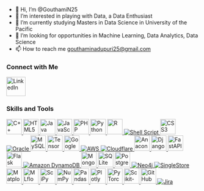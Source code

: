 - 👋 Hi, I’m @GouthamiN25
- 👀 I’m interested in playing with Data, a Data Enthusiast 
- 🌱 I’m currently studying Masters in Data Science in University of the Pacific
- 💞️ I’m looking for opportunities in Machine Learning, Data Analytics, Data Science
- 📫 How to reach me gouthaminadupuri25@gmail.com

<!---
GouthamiN25/GouthamiN25 is a ✨ special ✨ repository because its `README.md` (this file) appears on your GitHub profile.
You can click the Preview link to take a look at your changes.
--->

### Connect with Me
<a href="https://www.linkedin.com/in/gouthami-nadupuri-14726455/" target="_blank">
    <img src="https://upload.wikimedia.org/wikipedia/commons/c/ca/LinkedIn_logo_initials.png" alt="LinkedIn" width="50" style="vertical-align:middle; margin-right:20px;">
</a>

### Skills and Tools

<a href="https://en.wikipedia.org/wiki/C%2B%2B" target="_blank">
    <img src="https://cdn.jsdelivr.net/gh/devicons/devicon/icons/cplusplus/cplusplus-original.svg" alt="C++" width="40" height="40" />
</a>
<a href="https://developer.mozilla.org/en-US/docs/Web/HTML" target="_blank">
    <img src="https://cdn.jsdelivr.net/gh/devicons/devicon/icons/html5/html5-original.svg" alt="HTML5" width="40" height="40" />
</a>
<a href="https://www.oracle.com/java/" target="_blank">
    <img src="https://cdn.jsdelivr.net/gh/devicons/devicon/icons/java/java-original.svg" alt="Java" width="40" height="40" />
</a>
<a href="https://www.javascript.com/" target="_blank">
    <img src="https://cdn.jsdelivr.net/gh/devicons/devicon/icons/javascript/javascript-original.svg" alt="JavaScript" width="40" height="40" />
</a>
<a href="https://www.php.net/" target="_blank">
    <img src="https://cdn.jsdelivr.net/gh/devicons/devicon/icons/php/php-original.svg" alt="PHP" width="40" height="40" />
</a>
<a href="https://www.python.org/" target="_blank">
    <img src="https://cdn.jsdelivr.net/gh/devicons/devicon/icons/python/python-original.svg" alt="Python" width="40" height="40" />
</a>
<a href="https://www.r-project.org/" target="_blank">
    <img src="https://cdn.jsdelivr.net/gh/devicons/devicon/icons/r/r-original.svg" alt="R" width="40" height="40" />
</a>
<a href="https://en.wikipedia.org/wiki/Shell_script" target="_blank">
    <img src="https://img.icons8.com/ios-filled/40/000000/console.png" alt="Shell Script" />
</a>
<a href="https://developer.mozilla.org/en-US/docs/Web/CSS" target="_blank">
    <img src="https://cdn.jsdelivr.net/gh/devicons/devicon/icons/css3/css3-original.svg" alt="CSS3" width="40" height="40" />
</a>
<a href="https://www.oracle.com/" target="_blank">
    <img src="https://img.icons8.com/color/40/000000/oracle-logo.png" alt="Oracle" />
</a>
<a href="https://www.mysql.com/" target="_blank">
    <img src="https://cdn.jsdelivr.net/gh/devicons/devicon/icons/mysql/mysql-original.svg" alt="MySQL" width="40" height="40" />
</a>
<a href="https://www.tensorflow.org/" target="_blank">
    <img src="https://cdn.jsdelivr.net/gh/devicons/devicon/icons/tensorflow/tensorflow-original.svg" alt="TensorFlow" width="40" height="40" />
</a>
<a href="https://cloud.google.com/" target="_blank">
    <img src="https://upload.wikimedia.org/wikipedia/commons/1/1f/Google_Cloud_Logo.svg" alt="Google Cloud" width="40" height="40" />
</a>
<a href="https://aws.amazon.com/" target="_blank">
    <img src="https://img.icons8.com/color/40/000000/amazon-web-services.png" alt="AWS" />
</a>
<a href="https://www.cloudflare.com/" target="_blank">
    <img src="https://img.icons8.com/color/40/000000/cloudflare.png" alt="Cloudflare" />
</a>
<a href="https://www.anaconda.com/" target="_blank">
    <img src="https://cdn.jsdelivr.net/gh/devicons/devicon/icons/anaconda/anaconda-original.svg" alt="Anaconda" width="40" height="40" />
</a>
<a href="https://www.djangoproject.com/" target="_blank">
    <img src="https://cdn.jsdelivr.net/gh/devicons/devicon/icons/django/django-original.svg" alt="Django" width="40" height="40" />
</a>
<a href="https://fastapi.tiangolo.com/" target="_blank">
    <img src="https://fastapi.tiangolo.com/img/logo-margin/logo-teal.png" alt="FastAPI" width="40" height="40" />
</a>
<a href="https://flask.palletsprojects.com/" target="_blank">
    <img src="https://cdn.jsdelivr.net/gh/devicons/devicon/icons/flask/flask-original.svg" alt="Flask" width="40" height="40" />
</a>
<a href="https://aws.amazon.com/dynamodb/" target="_blank">
    <img src="https://img.icons8.com/color/40/000000/amazon-dynamodb.png" alt="Amazon DynamoDB" />
</a>
<a href="https://www.mongodb.com/" target="_blank">
    <img src="https://cdn.jsdelivr.net/gh/devicons/devicon/icons/mongodb/mongodb-original.svg" alt="MongoDB" width="40" height="40" />
</a>
<a href="https://sqlite.org/" target="_blank">
    <img src="https://cdn.jsdelivr.net/gh/devicons/devicon/icons/sqlite/sqlite-original.svg" alt="SQLite" width="40" height="40" />
</a>
<a href="https://www.postgresql.org/" target="_blank">
    <img src="https://cdn.jsdelivr.net/gh/devicons/devicon/icons/postgresql/postgresql-original.svg" alt="PostgreSQL" width="40" height="40" />
</a>
<a href="https://neo4j.com/" target="_blank">
    <img src="https://img.icons8.com/color/40/000000/neo4j.png" alt="Neo4j" />
</a>
<a href="https://singlestore.com/" target="_blank">
    <img src="https://img.icons8.com/fluency/40/null/database.png" alt="SingleStore" />
</a>
<a href="https://matplotlib.org/" target="_blank">
    <img src="https://upload.wikimedia.org/wikipedia/commons/8/84/Matplotlib_icon.svg" alt="Matplotlib" width="40" height="40" />
</a>
<a href="https://mlflow.org/" target="_blank">
    <img src="https://upload.wikimedia.org/wikipedia/commons/a/ab/Mlflow-logo.png" alt="MLflow" width="40" height="40" />
</a>
<a href="https://www.scipy.org/" target="_blank">
    <img src="https://upload.wikimedia.org/wikipedia/commons/b/b2/SCIPY_2.svg" alt="SciPy" width="40" height="40" />
</a>
<a href="https://numpy.org/" target="_blank">
    <img src="https://cdn.jsdelivr.net/gh/devicons/devicon/icons/numpy/numpy-original.svg" alt="NumPy" width="40" height="40" />
</a>
<a href="https://pandas.pydata.org/" target="_blank">
    <img src="https://upload.wikimedia.org/wikipedia/commons/e/ed/Pandas_logo.svg" alt="Pandas" width="40" height="40" />
</a>
<a href="https://plotly.com/" target="_blank">
    <img src="https://upload.wikimedia.org/wikipedia/commons/2/22/Plotly_logo_for_digital_property.png" alt="Plotly" width="40" height="40" />
</a>
<a href="https://pytorch.org/" target="_blank">
    <img src="https://cdn.jsdelivr.net/gh/devicons/devicon/icons/pytorch/pytorch-original.svg" alt="PyTorch" width="40" height="40" />
</a>
<a href="https://scikit-learn.org/" target="_blank">
    <img src="https://upload.wikimedia.org/wikipedia/commons/0/05/Scikit_learn_logo_small.svg" alt="Scikit-learn" width="40" height="40" />
</a>
<a href="https://github.com/" target="_blank">
    <img src="https://cdn.jsdelivr.net/gh/devicons/devicon/icons/github/github-original.svg" alt="GitHub" width="40" height="40" />
</a>
<a href="https://www.atlassian.com/software/jira" target="_blank">
    <img src="https://img.icons8.com/color/40/000000/jira.png" alt="Jira" />
</a>

